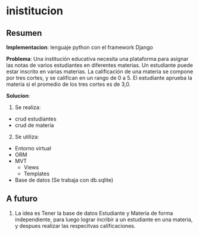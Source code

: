 # inistitucion

## Resumen 
**Implementacion**: lenguaje python con el framework Django

**Problema**: Una institución educativa necesita una plataforma para asignar las notas de varios estudiantes en diferentes materias. Un estudiante puede estar inscrito en varias materias. La calificación de una materia se compone por tres cortes, y se califican en un rango de 0 a 5. El estudiante aprueba la materia si el promedio de los tres cortes es de 3,0.

**Solucion**:

1. Se realiza:
- crud estudiantes 
- crud de materia

2. Se utiliza:
- Entorno virtual
- ORM 
- MVT
  - Views
  - Templates
- Base de datos (Se trabaja con db.sqlite)

## A futuro

1. La idea es Tener la base de datos Estudiante y Materia de forma independiente, para luego lograr incribir a un estudiante en una materia, y despues realizar las respecitvas calificaciones.
